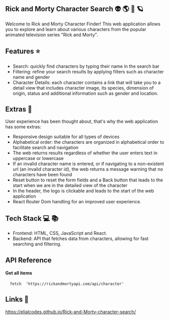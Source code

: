 ## Rick and Morty Character Search :alien: :earth_americas: :rocket: 🪐


Welcome to Rick and Morty Character Finder! This web application allows you to explore and learn about various characters from the popular animated television series "Rick and Morty".


## Features :star:

- Search: quickly find characters by typing their name in the search bar
- Filtering: refine your search results by applying filters such as character name and gender
- Character Details: each character contains a link that will take you to a detail view that includes character image, its species, dimension of origin, status and additional information such as gender and location.


## Extras :1st_place_medal:

User experience has been thought about, that's why the web application has some extras:
- Responsive design suitable for all types of devices
- Alphabetical order: the characters are organized in alphabetical order to facilitate search and navigation
- The web returns results regardless of whether the user enters text in uppercase or lowercase
- If an invalid character name is entered, or if navigating to a non-existent url (an invalid character id), the web returns a message warning that no characters have been found
- Reset button to reset the form fields and a Back button that leads to the start when we are in the detailed view of the character
- In the header, the logo is clickable and leads to the start of the web application
- React Router Dom handling for an improved user experience.

## Tech Stack 💻 📚

- Frontend: HTML, CSS, JavaScript and React.
- Backend: API that fetches data from characters, allowing for fast searching and filtering.

## API Reference

#### Get all items

```http
  fetch  'https://rickandmortyapi.com/api/character'
```


## Links 🔗

https://elialcodes.github.io/Rick-and-Morty-character-search/
